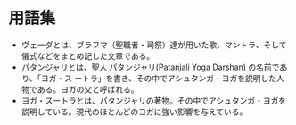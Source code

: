 # 用語集

* ヴェーダとは、ブラフマ（聖職者・司祭）達が用いた歌、マントラ、そして 儀式などをまとめ記した文章である。
* パタンジャリとは、聖人 パタンジャリ(Patanjali Yoga Darshan) の名前であり、「ヨガ・ス ートラ」を書き、その中でアシュタンガ・ヨガを説明した人物である。ヨガの父と呼ばれる。
* ヨガ・スートラとは、パタンジャリの著物。その中でアシュタンガ・ヨガを説明している。現代のほとんどのヨガに強い影響を与えている。